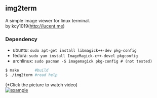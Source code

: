 ## img2term

A simple image viewer for linux terminal.<br>
by kcy1019(http://lucent.me)

### Dependency

- ubuntu: `sudo apt-get install libmagick++-dev pkg-config`
- fedora: `sudo yum install ImageMagick-c++-devel pkgconfig`
- archlinux: `sudo pacman -S imagemagick pkg-config # (not tested)`

```bash
$ make       #build  
$ ./img2term #read help
```

(*Click the picture to watch video)<br>
[![example](http://cfile8.uf.tistory.com/image/21199644580AF9C125FC1B)](https://youtu.be/Jzqr633hpRc)
